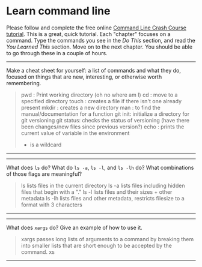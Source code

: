 # Learn command line

Please follow and complete the free online [Command Line Crash Course
tutorial](http://cli.learncodethehardway.org/book/). This is a great,
quick tutorial. Each "chapter" focuses on a command. Type the commands
you see in the _Do This_ section, and read the _You Learned This_
section. Move on to the next chapter. You should be able to go through
these in a couple of hours.


---

Make a cheat sheet for yourself: a list of commands and what they do, focused on things that are new, interesting, or otherwise worth remembering.

> pwd : Print working directory (oh no where am I)
> cd : move to a specified directory
> touch : creates a file if there isn't one already present
> mkdir : creates a new directory
> man : to find the manual/documentation for a function
> git init: initialize a directory for git versioning
> git status: checks the status of versioning (have there been changes/new files since previous version?)
> echo : prints the current value of variable in the environment
> * is a wildcard

---


---

What does `ls` do? What do `ls -a`, `ls -l`, and `ls -lh` do? What combinations of those flags are meaningful?

> ls lists files in the current directory
> ls -a lists files including hidden files that begin with a "."
> ls -l lists files and their sizes + other metadata
> ls -lh lists files and other metadata, restricts filesize to a format with 3 characters


---


---

What does `xargs` do? Give an example of how to use it.

> xargs passes long lists of arguments to a command by breaking them into smaller lists that are short enough to be accepted by the command. xs

---
